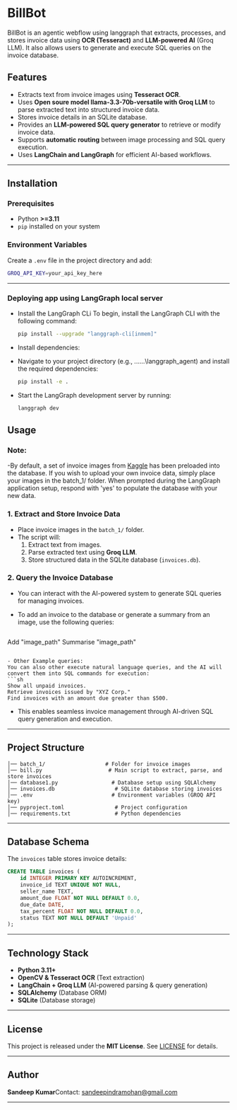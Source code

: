 # BillBot

BillBot is an agentic webflow using langgraph that extracts, processes, and stores invoice data using **OCR (Tesseract)** and **LLM-powered AI** (Groq LLM). It also allows users to generate and execute SQL queries on the invoice database.

## **Features**

- Extracts text from invoice images using **Tesseract OCR**.
- Uses **Open soure model llama-3.3-70b-versatile with Groq LLM** to parse extracted text into structured invoice data.
- Stores invoice details in an SQLite database.
- Provides an **LLM-powered SQL query generator** to retrieve or modify invoice data.
- Supports **automatic routing** between image processing and SQL query execution.
- Uses **LangChain and LangGraph** for efficient AI-based workflows.

---

## **Installation**

### **Prerequisites**

- Python **>=3.11**
- `pip` installed on your system


### **Environment Variables**

Create a `.env` file in the project directory and add:

```sh
GROQ_API_KEY=your_api_key_here
```

---

### **Deploying app using LangGraph local server**

- Install the LangGraph CLi
To begin, install the LangGraph CLI with the following command:
  ```sh
  pip install --upgrade "langgraph-cli[inmem]"
  ```

- Install dependencies:
- Navigate to your project directory (e.g., ...\...\langgraph_agent) and install the required dependencies:
  ```sh
  pip install -e .
  ```

- Start the LangGraph development server by running:
  ```sh
  langgraph dev
  ```


## **Usage**
### **Note:**
-By default, a set of invoice images from [Kaggle](https://www.kaggle.com/dsv/9489831) has been preloaded into the database. If you wish to upload your own invoice data, simply place your images in the batch_1/ folder. When prompted during the LangGraph application setup, respond with 'yes' to populate the database with your new data.


### **1. Extract and Store Invoice Data**

- Place invoice images in the `batch_1/` folder.
- The script will:
  1. Extract text from images.
  2. Parse extracted text using **Groq LLM**.
  3. Store structured data in the SQLite database (`invoices.db`).

### **2. Query the Invoice Database**

- You can interact with the AI-powered system to generate SQL queries for managing invoices.

- To add an invoice to the database or generate a summary from an image, use the following queries:
  ```sh
Add "image_path"
Summarise "image_path" 
  ```

- Other Example queries:
You can also other execute natural language queries, and the AI will convert them into SQL commands for execution:
  ```sh
  Show all unpaid invoices.
  Retrieve invoices issued by "XYZ Corp."
  Find invoices with an amount due greater than $500.
  ```
- This enables seamless invoice management through AI-driven SQL query generation and execution.

---

## **Project Structure**

```
│── batch_1/                   # Folder for invoice images
│── bill.py                     # Main script to extract, parse, and store invoices
│── database1.py                 # Database setup using SQLAlchemy
│── invoices.db                   # SQLite database storing invoices
│── .env                         # Environment variables (GROQ API key)
│── pyproject.toml                # Project configuration
│── requirements.txt              # Python dependencies
```

---

## **Database Schema**

The `invoices` table stores invoice details:

```sql
CREATE TABLE invoices (
    id INTEGER PRIMARY KEY AUTOINCREMENT,
    invoice_id TEXT UNIQUE NOT NULL,
    seller_name TEXT,
    amount_due FLOAT NOT NULL DEFAULT 0.0,
    due_date DATE,
    tax_percent FLOAT NOT NULL DEFAULT 0.0,
    status TEXT NOT NULL DEFAULT 'Unpaid'
);
```

---

## **Technology Stack**

- **Python 3.11+**
- **OpenCV & Tesseract OCR** (Text extraction)
- **LangChain + Groq LLM** (AI-powered parsing & query generation)
- **SQLAlchemy** (Database ORM)
- **SQLite** (Database storage)

---

## **License**

This project is released under the **MIT License**. See [LICENSE](LICENSE) for details.

---

## **Author**

**Sandeep Kumar**Contact: [sandeepindramohan@gmail.com](mailto\:sandeepindramohan@gmail.com)

---
